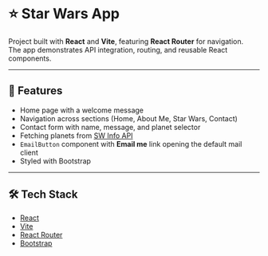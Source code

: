 # ⭐ Star Wars App

Project built with **React** and **Vite**, featuring **React Router** for navigation.  
The app demonstrates API integration, routing, and reusable React components.

---

## 🚀 Features

- Home page with a welcome message
- Navigation across sections (Home, About Me, Star Wars, Contact)
- Contact form with name, message, and planet selector
- Fetching planets from [SW Info API](https://sw-info-api.herokuapp.com/v1/planets/)
- `EmailButton` component with **Email me** link opening the default mail client
- Styled with Bootstrap

---

## 🛠️ Tech Stack

- [React](https://react.dev/)
- [Vite](https://vitejs.dev/)
- [React Router](https://reactrouter.com/)
- [Bootstrap](https://getbootstrap.com/)  